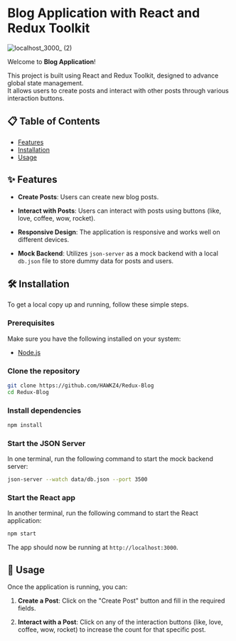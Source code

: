 # Blog Application with React and Redux Toolkit

![localhost_3000_ (2)](https://github.com/HAWKZ4/Redux-Blog/assets/108879264/2e5b002f-430e-42ac-bb8d-d735592420e9)

Welcome to **Blog Application**!

This project is built using React and Redux Toolkit, designed to advance global state management.
<br/>
It allows users to create posts and interact with other posts through various interaction buttons.

## 📋 Table of Contents

- [Features](#features)
- [Installation](#installation)
- [Usage](#usage)

## ✨ Features

- **Create Posts**: Users can create new blog posts.

- **Interact with Posts**: Users can interact with posts using buttons (like, love, coffee, wow, rocket).

- **Responsive Design**: The application is responsive and works well on different devices.

- **Mock Backend**: Utilizes `json-server` as a mock backend with a local `db.json` file to store dummy data for posts and users.

## 🛠️ Installation

To get a local copy up and running, follow these simple steps.

### Prerequisites

Make sure you have the following installed on your system:

- [Node.js](https://nodejs.org/)

### Clone the repository

```bash
git clone https://github.com/HAWKZ4/Redux-Blog
cd Redux-Blog
```

### Install dependencies

```bash
npm install
```

### Start the JSON Server

In one terminal, run the following command to start the mock backend server:

```bash
json-server --watch data/db.json --port 3500
```

### Start the React app

In another terminal, run the following command to start the React application:

```bash
npm start
```

The app should now be running at `http://localhost:3000`.

## 🚀 Usage

Once the application is running, you can:

1. **Create a Post**: Click on the "Create Post" button and fill in the required fields.

2. **Interact with a Post**: Click on any of the interaction buttons (like, love, coffee, wow, rocket) to increase the count for that specific post.
